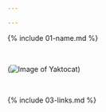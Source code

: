 ```yaml
---

---
```

{% include 01-name.md %}

<br>

(![Image of Yaktocat](https://octodex.github.com/images/yaktocat.png)) 


<br>

  {% include 03-links.md %}
